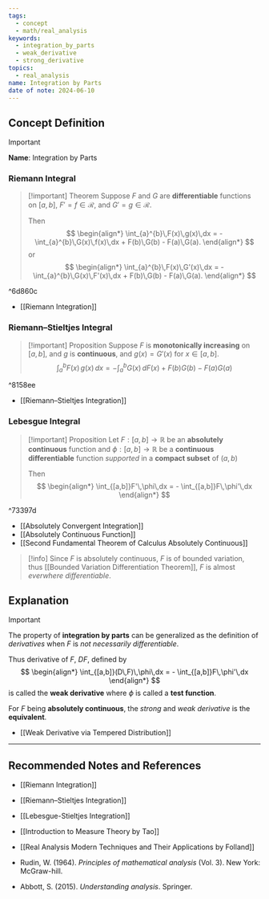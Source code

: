 ```yaml
---
tags:
  - concept
  - math/real_analysis
keywords:
  - integration_by_parts
  - weak_derivative
  - strong_derivative
topics:
  - real_analysis
name: Integration by Parts
date of note: 2024-06-10
---
```


## Concept Definition

>[!important]
>**Name**: Integration by Parts

### Riemann Integral

>[!important] Theorem
>Suppose $F$ and $G$ are **differentiable** functions on $[a, b]$, $F' = f \in \mathcal{R}$, and $G' = g \in \mathcal{R}$. 
>
>Then
>$$
>\begin{align*}
>\int_{a}^{b}\,F(x)\,g(x)\,dx = - \int_{a}^{b}\,G(x)\,f(x)\,dx + F(b)\,G(b) - F(a)\,G(a). 
>\end{align*}
>$$
>or
>$$
>\begin{align*}
>\int_{a}^{b}\,F(x)\,G'(x)\,dx = - \int_{a}^{b}\,G(x)\,F'(x)\,dx + F(b)\,G(b) - F(a)\,G(a). 
>\end{align*}
>$$

^6d860c

- [[Riemann Integration]]

### Riemann–Stieltjes Integral

>[!important] Proposition
>Suppose $F$ is **monotonically increasing** on $[a,b]$, and $g$ is **continuous**, and $g(x) = G'(x)$ for $x\in [a,b]$. 
>$$
>\int_{a}^{b} F(x)\,g(x)\,dx = - \int_{a}^{b} G(x)\,dF(x) + F(b)G(b) - F(a)G(a)
>$$

^8158ee

- [[Riemann–Stieltjes Integration]]

### Lebesgue Integral

>[!important] Proposition
>Let $F: [a,b] \to \mathbb{R}$ be an **absolutely continuous** function and $\phi: [a,b] \to \mathbb{R}$ be a **continuous differentiable** function *supported* in a **compact subset** of $(a,b)$
>
>Then 
>$$
>\begin{align*}
>\int_{[a,b]}F'\,\phi\,dx = - \int_{[a,b]}F\,\phi'\,dx
>\end{align*}
>$$

^73397d

- [[Absolutely Convergent Integration]]
- [[Absolutely Continuous Function]]
- [[Second Fundamental Theorem of Calculus Absolutely Continuous]]

>[!info]
>Since $F$ is absolutely continuous, $F$ is of bounded variation, thus [[Bounded Variation Differentiation Theorem]], $F$ is almost *everwhere differentiable*.


## Explanation

>[!important]
>The property of **integration by parts** can be generalized as the definition of *derivatives* when $F$ is *not necessarily differentiable*. 
>
>Thus derivative of $F$, $DF$, defined by 
>$$
>\begin{align*}
>\int_{[a,b]}(D\,F)\,\phi\,dx = - \int_{[a,b]}F\,\phi'\,dx
>\end{align*}
>$$
>is called the **weak derivative** where $\phi$ is called a **test function**.
>
>For $F$ being **absolutely continuous**, the *strong* and *weak derivative* is the **equivalent**.

- [[Weak Derivative via Tempered Distribution]]





-----------
##  Recommended Notes and References


- [[Riemann Integration]]
- [[Riemann–Stieltjes Integration]]
- [[Lebesgue-Stieltjes Integration]]


- [[Introduction to Measure Theory by Tao]]
- [[Real Analysis Modern Techniques and Their Applications by Folland]]

- Rudin, W. (1964). _Principles of mathematical analysis_ (Vol. 3). New York: McGraw-hill.
- Abbott, S. (2015). _Understanding analysis_. Springer.